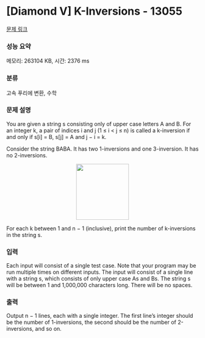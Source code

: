 # [Diamond V] K-Inversions - 13055 

[문제 링크](https://www.acmicpc.net/problem/13055) 

### 성능 요약

메모리: 263104 KB, 시간: 2376 ms

### 분류

고속 푸리에 변환, 수학

### 문제 설명

<p>You are given a string s consisting only of upper case letters A and B. For an integer k, a pair of indices i and j (1 ≤ i < j ≤ n) is called a k-inversion if and only if s[i] = B, s[j] = A and j − i = k.</p>

<p>Consider the string BABA. It has two 1-inversions and one 3-inversion. It has no 2-inversions.</p>

<p style="text-align:center"><img alt="" src="https://onlinejudgeimages.s3-ap-northeast-1.amazonaws.com/problem/13055/1.png" style="height:146px; width:138px"></p>

<p>For each k between 1 and n − 1 (inclusive), print the number of k-inversions in the string s.</p>

### 입력 

 <p>Each input will consist of a single test case. Note that your program may be run multiple times on different inputs. The input will consist of a single line with a string s, which consists of only upper case As and Bs. The string s will be between 1 and 1,000,000 characters long. There will be no spaces.</p>

### 출력 

 <p>Output n − 1 lines, each with a single integer. The first line’s integer should be the number of 1-inversions, the second should be the number of 2-inversions, and so on.</p>

